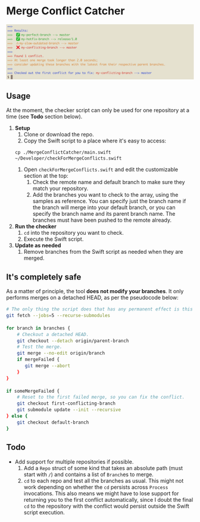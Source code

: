 # Merge Conflict Catcher

![Terminal screenshot showing sample output](sample_output.png "Sample output")

## Usage

At the moment, the checker script can only be used for one repository at a time (see **Todo** section below).

1. **Setup**
    1. Clone or download the repo.
    1. Copy the Swift script to a place where it's easy to access:
    ```
    cp ./MergeConflictCatcher/main.swift ~/Developer/checkForMergeConflicts.swift
    ```
    1. Open `checkForMergeConflicts.swift` and edit the customizable section at the top:
        1. Check the remote name and default branch to make sure they match your repository.
        1. Add the branches you want to check to the array, using the samples as reference. You can specify just the branch name if the branch will merge into your default branch, or you can specify the branch name and its parent branch name. The branches must have been pushed to the remote already.
1. **Run the checker**
    1. `cd` into the repository you want to check.
    1. Execute the Swift script.
1. **Update as needed**
    1. Remove branches from the Swift script as needed when they are merged.

## It's completely safe

As a matter of principle, the tool **does not modify your branches**. It only performs merges on a detached HEAD, as per the pseudocode below:

```bash
# The only thing the script does that has any permanent effect is this `git fetch`.
git fetch --jobs=5 --recurse-submodules

for branch in branches {
    # Checkout a detached HEAD.
    git checkout --detach origin/parent-branch
    # Test the merge.
    git merge --no-edit origin/branch
    if mergeFailed {
       git merge --abort
    }
}

if someMergeFailed {
    # Reset to the first failed merge, so you can fix the conflict.
    git checkout first-conflicting-branch
    git submodule update --init --recursive
} else {
    git checkout default-branch
}
```

## Todo

- Add support for multiple repositories if possible.
    1. Add a `Repo` struct of some kind that takes an absolute path (must start with `/`) and contains a list of `Branch`es to merge.
    1. `cd` to each repo and test all the branches as usual. This might not work depending on whether the `cd` persists across `Process` invocations. This also means we might have to lose support for returning you to the first conflict automatically, since I doubt the final `cd` to the repository with the conflict would persist outside the Swift script execution.
